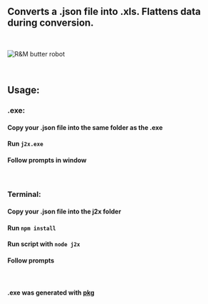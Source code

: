 ## Converts a .json file into .xls. Flattens data during conversion. 

<br>

![R&M butter robot](https://c.tenor.com/eONMbsnMO0MAAAAC/butter-robot.gif)

<br>

## Usage:

### .exe: 
#### Copy your .json file into the same folder as the .exe
#### Run `j2x.exe`
#### Follow prompts in window

<br>

### Terminal:
#### Copy your .json file into the j2x folder
#### Run `npm install`
#### Run script with `node j2x`
#### Follow prompts

<br>

#### .exe was generated with [pkg](https://github.com/vercel/pkg#readme)